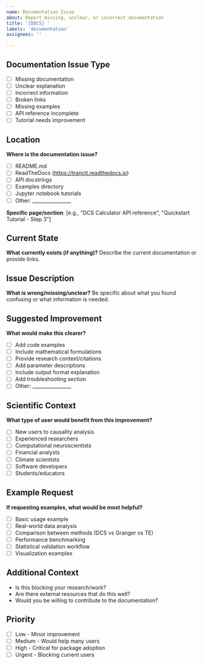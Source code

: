 ```yaml
---
name: Documentation Issue
about: Report missing, unclear, or incorrect documentation
title: '[DOCS] '
labels: 'documentation'
assignees: ''

---
```


## Documentation Issue Type
- [ ] Missing documentation
- [ ] Unclear explanation
- [ ] Incorrect information
- [ ] Broken links
- [ ] Missing examples
- [ ] API reference incomplete
- [ ] Tutorial needs improvement

## Location
**Where is the documentation issue?**
- [ ] README.md
- [ ] ReadTheDocs (https://trancit.readthedocs.io)
- [ ] API docstrings
- [ ] Examples directory
- [ ] Jupyter notebook tutorials
- [ ] Other: ________________

**Specific page/section**: [e.g., "DCS Calculator API reference", "Quickstart Tutorial - Step 3"]

## Current State
**What currently exists (if anything)?**
Describe the current documentation or provide links.

## Issue Description  
**What is wrong/missing/unclear?**
Be specific about what you found confusing or what information is needed.

## Suggested Improvement
**What would make this clearer?**
- [ ] Add code examples
- [ ] Include mathematical formulations
- [ ] Provide research context/citations
- [ ] Add parameter descriptions
- [ ] Include output format explanation
- [ ] Add troubleshooting section
- [ ] Other: ________________

## Scientific Context
**What type of user would benefit from this improvement?**
- [ ] New users to causality analysis
- [ ] Experienced researchers
- [ ] Computational neuroscientists  
- [ ] Financial analysts
- [ ] Climate scientists
- [ ] Software developers
- [ ] Students/educators

## Example Request
**If requesting examples, what would be most helpful?**
- [ ] Basic usage example
- [ ] Real-world data analysis
- [ ] Comparison between methods (DCS vs Granger vs TE)
- [ ] Performance benchmarking
- [ ] Statistical validation workflow
- [ ] Visualization examples

## Additional Context
- Is this blocking your research/work?
- Are there external resources that do this well?
- Would you be willing to contribute to the documentation?

## Priority
- [ ] Low - Minor improvement
- [ ] Medium - Would help many users
- [ ] High - Critical for package adoption
- [ ] Urgent - Blocking current users
